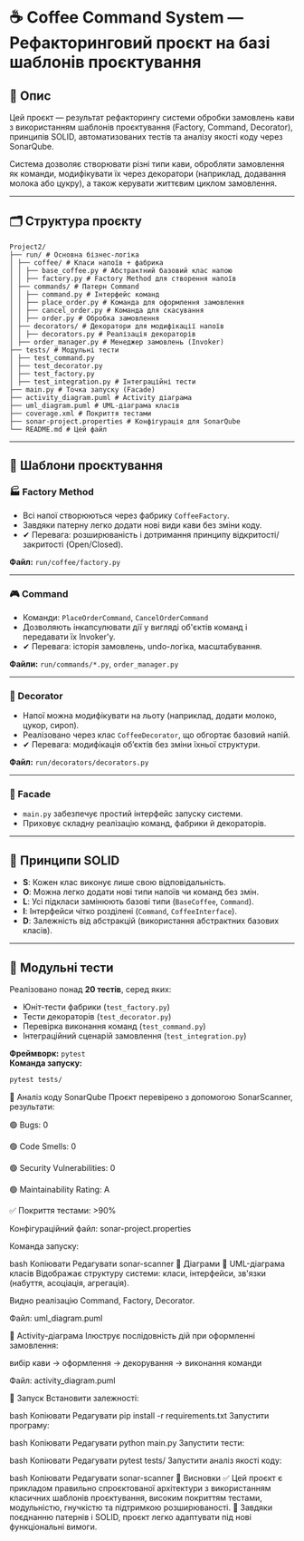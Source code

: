 # ☕ Coffee Command System — Рефакторинговий проєкт на базі шаблонів проєктування

## 📌 Опис

Цей проєкт — результат рефакторингу системи обробки замовлень кави з використанням шаблонів проєктування (Factory, Command, Decorator), принципів SOLID, автоматизованих тестів та аналізу якості коду через SonarQube.

Система дозволяє створювати різні типи кави, обробляти замовлення як команди, модифікувати їх через декоратори (наприклад, додавання молока або цукру), а також керувати життєвим циклом замовлення.

---

## 🗂️ Структура проєкту
```plaintext
Project2/
├── run/ # Основна бізнес-логіка
│ ├── coffee/ # Класи напоїв + фабрика
│ │ ├── base_coffee.py # Абстрактний базовий клас напою
│ │ ├── factory.py # Factory Method для створення напоїв
│ ├── commands/ # Патерн Command
│ │ ├── command.py # Інтерфейс команд
│ │ ├── place_order.py # Команда для оформлення замовлення
│ │ ├── cancel_order.py # Команда для скасування
│ │ ├── order.py # Обробка замовлення
│ ├── decorators/ # Декоратори для модифікації напоїв
│ │ ├── decorators.py # Реалізація декораторів
│ ├── order_manager.py # Менеджер замовлень (Invoker)
├── tests/ # Модульні тести
│ ├── test_command.py
│ ├── test_decorator.py
│ ├── test_factory.py
│ ├── test_integration.py # Інтеграційні тести
├── main.py # Точка запуску (Facade)
├── activity_diagram.puml # Activity діаграма
├── uml_diagram.puml # UML-діаграма класів
├── coverage.xml # Покриття тестами
├── sonar-project.properties # Конфігурація для SonarQube
└── README.md # Цей файл
```

---

## 🧩 Шаблони проєктування

### 🏭 Factory Method
- Всі напої створюються через фабрику `CoffeeFactory`.
- Завдяки патерну легко додати нові види кави без зміни коду.
- ✔ Перевага: розширюваність і дотримання принципу відкритості/закритості (Open/Closed).

**Файл:** `run/coffee/factory.py`

---

### 🎮 Command
- Команди: `PlaceOrderCommand`, `CancelOrderCommand`
- Дозволяють інкапсулювати дії у вигляді об'єктів команд і передавати їх Invoker'у.
- ✔ Перевага: історія замовлень, undo-логіка, масштабування.

**Файли:** `run/commands/*.py`, `order_manager.py`

---

### 🎨 Decorator
- Напої можна модифікувати на льоту (наприклад, додати молоко, цукор, сироп).
- Реалізовано через клас `CoffeeDecorator`, що обгортає базовий напій.
- ✔ Перевага: модифікація об’єктів без зміни їхньої структури.

**Файл:** `run/decorators/decorators.py`

---

### 🎩 Facade
- `main.py` забезпечує простий інтерфейс запуску системи.
- Приховує складну реалізацію команд, фабрики й декораторів.

---

## 🧱 Принципи SOLID

- **S**: Кожен клас виконує лише свою відповідальність.
- **O**: Можна легко додати нові типи напоїв чи команд без змін.
- **L**: Усі підкласи замінюють базові типи (`BaseCoffee`, `Command`).
- **I**: Інтерфейси чітко розділені (`Command`, `CoffeeInterface`).
- **D**: Залежність від абстракцій (використання абстрактних базових класів).

---

## 🧪 Модульні тести

Реалізовано понад **20 тестів**, серед яких:

- Юніт-тести фабрики (`test_factory.py`)
- Тести декораторів (`test_decorator.py`)
- Перевірка виконання команд (`test_command.py`)
- Інтеграційний сценарій замовлення (`test_integration.py`)

**Фреймворк:** `pytest`  
**Команда запуску:**
```bash
pytest tests/
```

🧠 Аналіз коду SonarQube
Проєкт перевірено з допомогою SonarScanner, результати:

🟢 Bugs: 0

🟢 Code Smells: 0

🟢 Security Vulnerabilities: 0

🟢 Maintainability Rating: A

✅ Покриття тестами: >90%

Конфігураційний файл: sonar-project.properties

Команда запуску:

bash
Копіювати
Редагувати
sonar-scanner
🧾 Діаграми
📘 UML-діаграма класів
Відображає структуру системи: класи, інтерфейси, зв'язки (набуття, асоціація, агрегація).

Видно реалізацію Command, Factory, Decorator.

Файл: uml_diagram.puml

📙 Activity-діаграма
Ілюструє послідовність дій при оформленні замовлення:

вибір кави → оформлення → декорування → виконання команди

Файл: activity_diagram.puml

🚀 Запуск
Встановити залежності:

bash
Копіювати
Редагувати
pip install -r requirements.txt
Запустити програму:

bash
Копіювати
Редагувати
python main.py
Запустити тести:

bash
Копіювати
Редагувати
pytest tests/
Запустити аналіз якості коду:

bash
Копіювати
Редагувати
sonar-scanner
📝 Висновки
✅ Цей проєкт є прикладом правильно спроєктованої архітектури з використанням класичних шаблонів проєктування, високим покриттям тестами, модульністю, гнучкістю та підтримкою розширюваності.
📐 Завдяки поєднанню патернів і SOLID, проєкт легко адаптувати під нові функціональні вимоги.